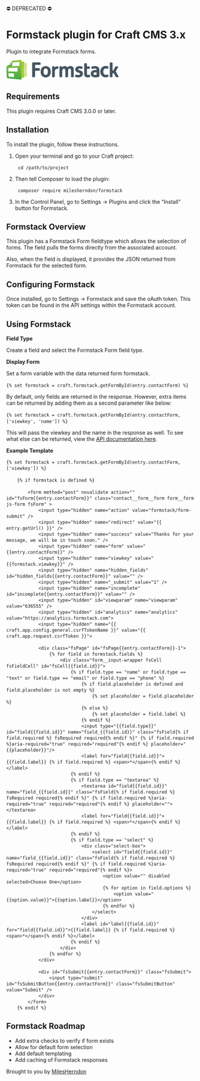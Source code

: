 ⛔️ DEPRECATED ⛔️

# Formstack plugin for Craft CMS 3.x

Plugin to integrate Formstack forms.

<img src="./resources/img/formstack-logo.svg" width="300" height="53" alt="Formstack Logo">

## Requirements

This plugin requires Craft CMS 3.0.0 or later.

## Installation

To install the plugin, follow these instructions.

1. Open your terminal and go to your Craft project:

        cd /path/to/project

2. Then tell Composer to load the plugin:

        composer require milesherndon/formstack

3. In the Control Panel, go to Settings → Plugins and click the “Install” button for Formstack.

## Formstack Overview

This plugin has a Formstack Form fieldtype which allows the selection of forms. The field pulls the forms directly from the associated account.

Also, when the field is displayed, it provides the JSON returned from Formstack for the selected form.

## Configuring Formstack

Once installed, go to Settings -> Formstack and save the oAuth token. This token can be found in the API settings within the Formstack account.

## Using Formstack

**Field Type**

Create a field and select the Formstack Form field type.

**Display Form**

Set a form variable with the data returned form formstack.

```{% set formstack = craft.formstack.getFormById(entry.contactForm) %}```

By default, only fields are returned in the response. However, extra items can be returned by adding them as a second parameter like below:

```{% set formstack = craft.formstack.getFormById(entry.contactForm, ['viewkey', 'name']) %}```

This will pass the viewkey and the name in the response as well. To see what else can be returned, view the [API documentation here](https://developers.formstack.com/docs/form-id-get).

**Example Template**

```
{% set formstack = craft.formstack.getFormById(entry.contactForm, ['viewkey']) %}

    {% if formstack is defined %}

        <form method="post" novalidate action="" id="fsForm{{entry.contactForm}}" class="contact__form__form form__form js-form fsForm" >
            <input type="hidden" name="action" value="formstack/form-submit" />
            <input type="hidden" name="redirect" value="{{ entry.getUrl() }}" />
            <input type="hidden" name="success" value="Thanks for your message, we will be in touch soon." />
            <input type="hidden" name="form" value="{{entry.contactForm}}" />
            <input type="hidden" name="viewkey" value="{{formstack.viewkey}}" />
            <input type="hidden" name="hidden_fields" id="hidden_fields{{entry.contactForm}}" value="" />
            <input type="hidden" name="_submit" value="1" />
            <input type="hidden" name="incomplete" id="incomplete{{entry.contactForm}}" value="" />
            <input type="hidden" id="viewparam" name="viewparam" value="636555" />
            <input type="hidden" id="analytics" name="analytics" value="https://analytics.formstack.com">
            <input type="hidden" name="{{ craft.app.config.general.csrfTokenName }}" value="{{ craft.app.request.csrfToken }}">

            <div class="fsPage" id="fsPage{{entry.contactForm}}-1">
                {% for field in formstack.fields %}
                    <div class="form__input-wrapper fsCell fsFieldCell" id="fsCell{{field.id}}">
                        {% if field.type == "name" or field.type == "text" or field.type == "email" or field.type == "phone" %}
                            {% if field.placeholder is defined and field.placeholder is not empty %}
                                {% set placeholder = field.placeholder %}
                            {% else %}
                                {% set placeholder = field.label %}
                            {% endif %}
                            <input type="{{field.type}}" id="field{{field.id}}" name="field_{{field.id}}" class="fsField{% if field.required %} fsRequired required{% endif %}" {% if field.required %}aria-required="true" required="required"{% endif %} placeholder="{{placeholder}}"/>
                            <label for="field{{field.id}}">{{field.label}} {% if field.required %} <span>*</span>{% endif %}</label>
                        {% endif %}
                        {% if field.type == "textarea" %}
                            <textarea id="field{{field.id}}" name="field_{{field.id}}" class="fsField{% if field.required %} fsRequired required{% endif %}" {% if field.required %}aria-required="true" required="required"{% endif %} placeholder=""></textarea>
                            <label for="field{{field.id}}">{{field.label}} {% if field.required %} <span>*</span>{% endif %}</label>
                        {% endif %}
                        {% if field.type == "select" %}
                            <div class="select-box">
                                <select id="field{{field.id}}" name="field_{{field.id}}" class="fsField{% if field.required %} fsRequired required{% endif %}" {% if field.required %}aria-required="true" required="required"{% endif %}>
                                    <option value="" disabled selected>Choose One</option>
                                    {% for option in field.options %}
                                        <option value="{{option.value}}">{{option.label}}</option>
                                    {% endfor %}
                                </select>
                            </div>
                            <label id="label{{field.id}}" for="field{{field.id}}">{{field.label}} {% if field.required %} <span>*</span>{% endif %}</label>
                        {% endif %}
                    </div>
                {% endfor %}
            </div>

            <div id="fsSubmit{{entry.contactForm}}" class="fsSubmit">
                <input type="submit" id="fsSubmitButton{{entry.contactForm}}" class="fsSubmitButton" value="Submit" />
            </div>
        </form>
    {% endif %}
```

## Formstack Roadmap

* Add extra checks to verify if form exists
* Allow for default form selection
* Add default templating
* Add caching of Formstack responses

Brought to you by [MilesHerndon](https://milesherndon.com)
